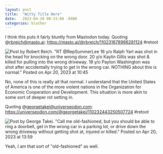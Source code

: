```yaml
---
layout: post
title:  "Witty Title Here"
date:   2023-04-20 00:33:00 -0400
categories: blather
---
```

I think this puts it fairly bluntly from Mastodon today.  Quoting @rbreich@masto.ai: <https://masto.ai/@rbreich/110231678966281124> #retoot

![Post by Robert Reich. "RT @RepSummerLee 16 y/o Ralph Yarl was shot in the head for knocking on the wrong door. 20 y/o Kaylin Gillis was shot & killed for pulling into the wrong driveway. 18 y/o Payton Washington was shot after accidentally trying to get in the wrong car. NOTHING about this is normal." Posted on Apr 20, 2023 at 10:45]({{site.url}}/img/rbreich-shootings.jpg)

No, none of this is really all that normal.  I understand that the United States of America is one of the more violent nations in the Organization for Economic Cooperation and Development.  This situation is more akin to some sort of deeper rot setting in.

Quoting @georgetakei@universeodon.com: <https://universeodon.com/@georgetakei/110232443250507724> #retoot

![Post by George Takei. "Call me old-fashioned, but you should be able to ring a doorbell, get in the wrong car in a parking lot, or drive down the wrong driveway without getting shot at, injured or killed." Posted on Apr 20, 2023 at 13:59]({{site.url}}/img/takei-shots.jpg)

Yeah, I am that sort of "old-fashioned" as well.  